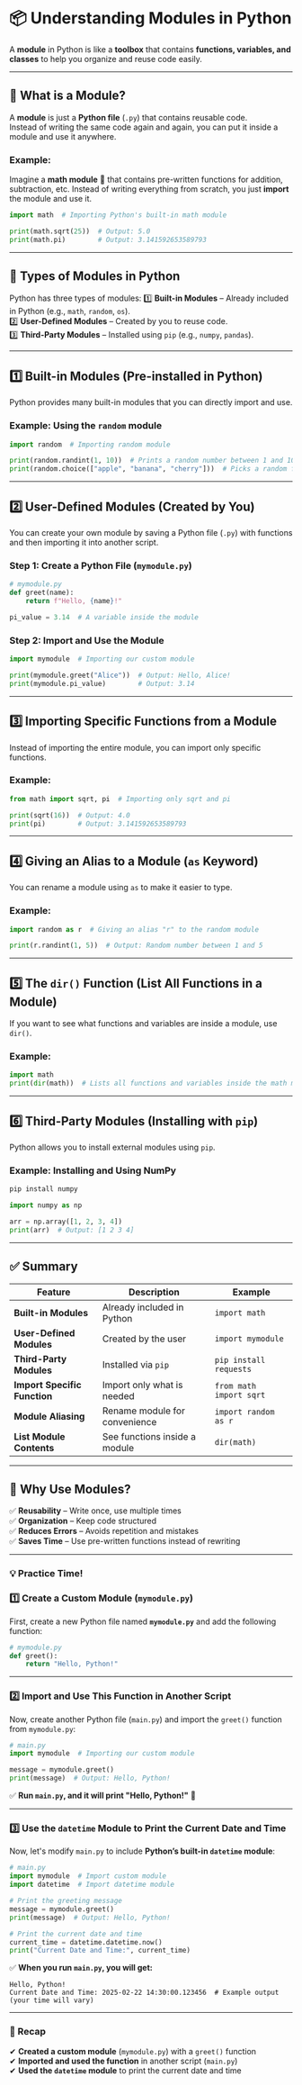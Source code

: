 # **📦 Understanding Modules in Python**  

A **module** in Python is like a **toolbox** that contains **functions, variables, and classes** to help you organize and reuse code easily.  

---
## **🔹 What is a Module?**
A **module** is just a **Python file** (`.py`) that contains reusable code.  
Instead of writing the same code again and again, you can put it inside a module and use it anywhere.

### **Example:**
Imagine a **math module** 📐 that contains pre-written functions for addition, subtraction, etc. Instead of writing everything from scratch, you just **import** the module and use it.

```python
import math  # Importing Python's built-in math module

print(math.sqrt(25))  # Output: 5.0
print(math.pi)        # Output: 3.141592653589793
```

---

## **🔹 Types of Modules in Python**
Python has three types of modules:
1️⃣ **Built-in Modules** – Already included in Python (e.g., `math`, `random`, `os`).  
2️⃣ **User-Defined Modules** – Created by you to reuse code.  
3️⃣ **Third-Party Modules** – Installed using `pip` (e.g., `numpy`, `pandas`).

---

## **1️⃣ Built-in Modules (Pre-installed in Python)**
Python provides many built-in modules that you can directly import and use.

### **Example: Using the `random` module**
```python
import random  # Importing random module

print(random.randint(1, 10))  # Prints a random number between 1 and 10
print(random.choice(["apple", "banana", "cherry"]))  # Picks a random fruit
```

---

## **2️⃣ User-Defined Modules (Created by You)**
You can create your own module by saving a Python file (`.py`) with functions and then importing it into another script.

### **Step 1: Create a Python File (`mymodule.py`)**
```python
# mymodule.py
def greet(name):
    return f"Hello, {name}!"

pi_value = 3.14  # A variable inside the module
```

### **Step 2: Import and Use the Module**
```python
import mymodule  # Importing our custom module

print(mymodule.greet("Alice"))  # Output: Hello, Alice!
print(mymodule.pi_value)        # Output: 3.14
```

---

## **3️⃣ Importing Specific Functions from a Module**
Instead of importing the entire module, you can import only specific functions.

### **Example:**
```python
from math import sqrt, pi  # Importing only sqrt and pi

print(sqrt(16))  # Output: 4.0
print(pi)        # Output: 3.141592653589793
```

---

## **4️⃣ Giving an Alias to a Module (`as` Keyword)**
You can rename a module using `as` to make it easier to type.

### **Example:**
```python
import random as r  # Giving an alias "r" to the random module

print(r.randint(1, 5))  # Output: Random number between 1 and 5
```

---

## **5️⃣ The `dir()` Function (List All Functions in a Module)**
If you want to see what functions and variables are inside a module, use `dir()`.

### **Example:**
```python
import math
print(dir(math))  # Lists all functions and variables inside the math module
```

---

## **6️⃣ Third-Party Modules (Installing with `pip`)**
Python allows you to install external modules using `pip`.

### **Example: Installing and Using NumPy**
```sh
pip install numpy
```

```python
import numpy as np

arr = np.array([1, 2, 3, 4])
print(arr)  # Output: [1 2 3 4]
```

---

## **✅ Summary**
| Feature | Description | Example |
|---------|-------------|---------|
| **Built-in Modules** | Already included in Python | `import math` |
| **User-Defined Modules** | Created by the user | `import mymodule` |
| **Third-Party Modules** | Installed via `pip` | `pip install requests` |
| **Import Specific Function** | Import only what is needed | `from math import sqrt` |
| **Module Aliasing** | Rename module for convenience | `import random as r` |
| **List Module Contents** | See functions inside a module | `dir(math)` |

---

## **🎯 Why Use Modules?**
✅ **Reusability** – Write once, use multiple times  
✅ **Organization** – Keep code structured  
✅ **Reduces Errors** – Avoids repetition and mistakes  
✅ **Saves Time** – Use pre-written functions instead of rewriting  

---
### **💡 Practice Time!**

### **1️⃣ Create a Custom Module (`mymodule.py`)**
First, create a new Python file named **`mymodule.py`** and add the following function:

```python
# mymodule.py
def greet():
    return "Hello, Python!"
```

---

### **2️⃣ Import and Use This Function in Another Script**
Now, create another Python file (`main.py`) and import the `greet()` function from `mymodule.py`:

```python
# main.py
import mymodule  # Importing our custom module

message = mymodule.greet()
print(message)  # Output: Hello, Python!
```

✅ **Run `main.py`, and it will print "Hello, Python!"** 🎉

---

### **3️⃣ Use the `datetime` Module to Print the Current Date and Time**
Now, let's modify `main.py` to include **Python’s built-in `datetime` module**:

```python
# main.py
import mymodule  # Import custom module
import datetime  # Import datetime module

# Print the greeting message
message = mymodule.greet()
print(message)  # Output: Hello, Python!

# Print the current date and time
current_time = datetime.datetime.now()
print("Current Date and Time:", current_time)
```

✅ **When you run `main.py`, you will get:**
```
Hello, Python!
Current Date and Time: 2025-02-22 14:30:00.123456  # Example output (your time will vary)
```

---
### **🎯 Recap**
✔ **Created a custom module** (`mymodule.py`) with a `greet()` function  
✔ **Imported and used the function** in another script (`main.py`)  
✔ **Used the `datetime` module** to print the current date and time  

